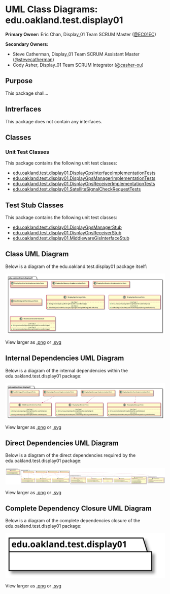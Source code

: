 # UML Class Diagrams: edu.oakland.test.display01

**Primary Owner:** Eric Chan, Display_01 Team SCRUM Master ([@EC01EC](https://github.com/EC01EC/))

**Secondary Owners:**

- Steve Catherman, Display_01 Team SCRUM Assistant Master ([@stevecatherman](https://github.com/stevecatherman/))
- Cody Asher, Display_01 Team SCRUM Integrator ([@casher-ou](https://github.com/casher-ou/))

## Purpose

This package shall...

## Intrerfaces

This package does not contain any interfaces.

## Classes

### Unit Test Classes

This package contains the following unit test classes:

- [edu.oakland.test.display01.DisplayGpsInterfaceImplementationTests](DisplayGpsInterfaceImplementationTests)
- [edu.oakland.test.display01.DisplayGpsManagerImplementationTests](DisplayGpsManagerImplementationTests)
- [edu.oakland.test.display01.DisplayGpsReceiverImplementationTests](DisplayGpsReceiverImplementationTests)
- [edu.oakland.test.display01.SatelliteSignalCheckRequestTests](SatelliteSignalCheckRequestTests)

## Test Stub Classes

This package contains the following unit test classes:

- [edu.oakland.test.display01.DisplayGpsManagerStub](DisplayGpsManagerStub)
- [edu.oakland.test.display01.DisplayGpsReceiverStub](DisplayGpsReceiverStub)
- [edu.oakland.test.display01.MiddlewareGisInterfaceStub](MiddlewareGisInterfaceStub)

## Class UML Diagram

Below is a diagram of the edu.oakland.test.display01 package itself:

![edu.oakland.test.display01](./Display01TestPackage.svg)

View larger as [.png](./Display01TestPackage.png) or [.svg](./Display01TestPackage.svg)

## Internal Dependencies UML Diagram

Below is a diagram of the internal dependencies within the edu.oakland.test.display01 package:

![edu.oakland.test.display01 Internal Dependencies](./Display01TestPackage_InternalDependencies.svg)

View larger as [.png](./Display01TestPackage_InternalDependencies.png) or [.svg](./Display01TestPackage_InternalDependencies.svg)

## Direct Dependencies UML Diagram

Below is a diagram of the direct dependencies required by the edu.oakland.test.display01 package:

![edu.oakland.test.display01 Direct Dependencies](./Display01TestPackage_DirectDependencies.svg)

View larger as [.png](./Display01TestPackage_DirectDependencies.png) or [.svg](./Display01TestPackage_DirectDependencies.svg)

## Complete Dependency Closure UML Diagram

Below is a diagram of the complete dependencies closure of the edu.oakland.test.display01 package:

![edu.oakland.test.display01 Dependency Closure](./Display01TestPackage_Closure.svg)

View larger as [.png](./Display01TestPackage_Closure.png) or [.svg](./Display01TestPackage_Closure.svg)
